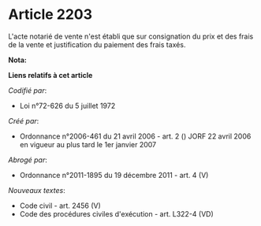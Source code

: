 # Article 2203

L'acte notarié de vente n'est établi que sur consignation du prix et des frais de la vente et justification du paiement des
frais taxés.

**Nota:**



**Liens relatifs à cet article**

_Codifié par_:

  - Loi n°72-626 du 5 juillet 1972

_Créé par_:

  - Ordonnance n°2006-461 du 21 avril 2006 - art. 2 () JORF 22 avril 2006 en vigueur au plus tard le 1er janvier 2007

_Abrogé par_:

  - Ordonnance n°2011-1895 du 19 décembre 2011 - art. 4 (V)

_Nouveaux textes_:

  - Code civil - art. 2456 (V)
  - Code des procédures civiles d'exécution - art. L322-4 (VD)
